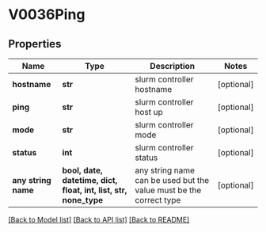 # V0036Ping


## Properties
Name | Type | Description | Notes
------------ | ------------- | ------------- | -------------
**hostname** | **str** | slurm controller hostname | [optional] 
**ping** | **str** | slurm controller host up | [optional] 
**mode** | **str** | slurm controller mode | [optional] 
**status** | **int** | slurm controller status | [optional] 
**any string name** | **bool, date, datetime, dict, float, int, list, str, none_type** | any string name can be used but the value must be the correct type | [optional]

[[Back to Model list]](../README.md#documentation-for-models) [[Back to API list]](../README.md#documentation-for-api-endpoints) [[Back to README]](../README.md)


